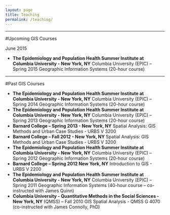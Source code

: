 ```yaml
---
layout: page
title: Teaching
permalink: /teaching/
---
```


<!--This is the base Jekyll theme. You can find out more info about customizing your Jekyll theme, as well as basic Jekyll usage documentation at [jekyllrb.com](http://jekyllrb.com/)

You can find the source code for the Jekyll new theme at: [github.com/jglovier/jekyll-new](https://github.com/jglovier/jekyll-new)

You can find the source code for Jekyll at [github.com/jekyll/jekyll](https://github.com/jekyll/jekyll)
-->

---

#Upcoming GIS Courses

June 2015

* **The Epidemiology and Population Health Summer Institute at Columbia University - New York, NY** 
Columbia University (EPIC) – Spring 2015 
Geographic Information Systems (20-hour course) 

---

#Past GIS Courses
* **The Epidemiology and Population Health Summer Institute at Columbia University - New York, NY** 
Columbia University (EPIC) – Spring 2014 
Geographic Information Systems (20-hour course) 
* **The Epidemiology and Population Health Summer Institute at Columbia University - New York, NY** 
Columbia University (EPIC) – Spring 2013 
Geographic Information Systems (20-hour course) 
* **Barnard College – Spring 2013 - New York, NY** 
Spatial Analysis: GIS Methods and Urban Case Studies - URBS V 3200 
* **Barnard College – Fall 2012 - New York, NY** 
Spatial Analysis: GIS Methods and Urban Case Studies - URBS V 3200 
* **The Epidemiology and Population Health Summer Institute at Columbia University - New York, NY** 
Columbia University (EPIC) – Spring 2012 
Geographic Information Systems (20-hour course) 
* **Barnard College – Spring 2012 New York, NY** 
Introduction to GIS - URBS V 2200 
* **The Epidemiology and Population Health Summer Institute at Columbia University - New York, NY** 
Columbia University (EPIC) – Spring 2011 
Geographic Information Systems (40-hour course – co-instructed with James Quinn) 
* **Columbia University - Quantitative Methods in the Social Sciences - New York, NY** 
(QMSS) – Fall 2010 
GIS Spatial Analysis - QMSS G 4070 (co-instructed with James Connolly, PhD)